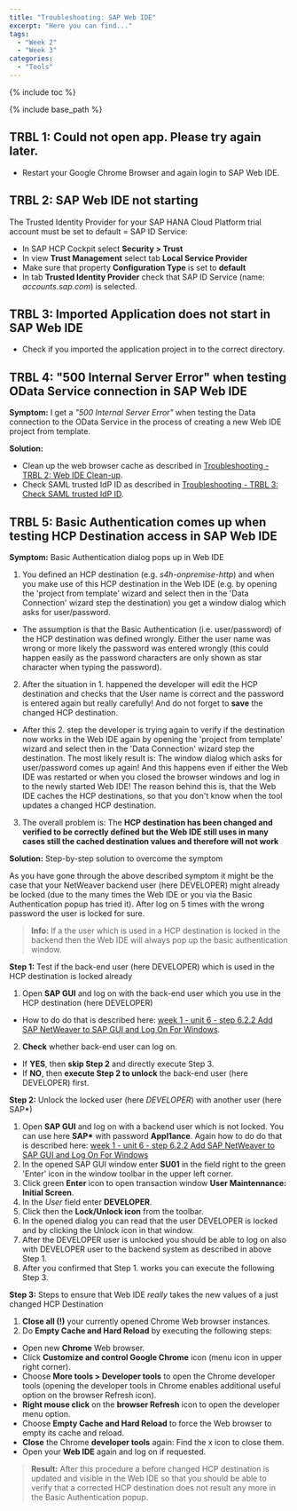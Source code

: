 ```yaml
---
title: "Troubleshooting: SAP Web IDE"
excerpt: "Here you can find..."
tags:
  - "Week 2"
  - "Week 3"
categories:
  - "Tools"
---
```


<a name="top"/>

{% include toc %}

{% include base_path %}

## TRBL 1: Could not open app. Please try again later.

-   Restart your Google Chrome Browser and again login to SAP Web IDE.

## TRBL 2: SAP Web IDE not starting

The Trusted Identity Provider for your SAP HANA Cloud Platform trial account must be set to default = SAP ID Service:

-   In SAP HCP Cockpit select **Security > Trust**
-   In view **Trust Management** select tab **Local Service Provider**
-   Make sure that property **Configuration Type** is set to **default**
-   In tab **Trusted Identity Provider** check that SAP ID Service (name: _accounts.sap.com_) is selected.

## TRBL 3: Imported Application does not start in SAP Web IDE

-   Check if you imported the application project in to the correct directory.

## TRBL 4: "500 Internal Server Error" when testing OData Service connection in SAP Web IDE

**Symptom:** I get a _"500 Internal Server Error"_ when testing the Data connection to the OData Service in the process of creating a new Web IDE project from template.

**Solution:**

-   Clean up the web browser cache as described in [Troubleshooting - TRBL 2: Web IDE Clean-up]({{base_path}}/troubleshooting/troubleshooting-jam/#trbl-2-web-ide-clean-up).
-   Check SAML trusted IdP ID as described in [Troubleshooting - TRBL 3: Check SAML trusted IdP ID]({{base_path}}/troubleshooting/troubleshooting-jam/#trbl-3-check-saml-trusted-idp-id).

## TRBL 5: Basic Authentication comes up when testing HCP Destination access in SAP Web IDE

**Symptom:** Basic Authentication dialog pops up in Web IDE

1. You defined an HCP destination (e.g. _s4h-onpremise-http_) and when you make use of this HCP destination in the Web IDE (e.g. by opening the 'project from template' wizard and select then in the 'Data Connection' wizard step the destination) you get a window dialog which asks for user/password.
  - The assumption is that the Basic Authentication (i.e. user/password) of the HCP destination was defined wrongly. Either the user name was wrong or more likely the password was entered wrongly (this could happen easily as the password characters are only shown as star character when typing the password).
2. After the situation in 1. happened the developer will edit the HCP destination and checks that the User name is correct and the password is entered again but really carefully! And do not forget to **save** the changed HCP destination.
  - After this 2. step the developer is trying again to verify if the destination now works in the Web IDE again by opening the 'project from template' wizard and select then in the 'Data Connection' wizard step the destination. The most likely result is: The window dialog which asks for user/password comes up again! And this happens even if either the Web IDE was restarted or when you closed the browser windows and log in to the newly started Web IDE! The reason behind this is, that the Web IDE caches the HCP destinations, so that you don't know when the tool updates a changed HCP destination. 
3. The overall problem is: The **HCP destination has been changed and verified to be correctly defined but the Web IDE still uses in many cases still the cached destination values and therefore will not work** 

**Solution:** Step-by-step solution to overcome the symptom

As you have gone through the above described symptom it might be the case that your NetWeaver backend user (here DEVELOPER) might already be locked (due to the many times the Web IDE or you via the Basic Authentication popup has tried it). After log on 5 times with the wrong password the user is locked for sure.

> **Info:** If a the user which is used in a HCP destination is locked in the backend then the Web IDE will always pop up the basic authentication window.

**Step 1:** Test if the back-end user (here DEVELOPER) which is used in the HCP destination is locked already

1. Open **SAP GUI** and log on with the back-end user which you use in the HCP destination (here DEVELOPER)
  - How to do do that is described here: [week 1 - unit 6 - step 6.2.2 Add SAP NetWeaver to SAP GUI and Log On For Windows]({{base_path}}/week-1/unit-6/#add-sap-netweaver-to-sap-gui-and-log-on).

2. **Check** whether back-end user can log on.
 - If **YES**, then **skip Step 2** and directly execute Step 3.
 - If **NO**, then **execute Step 2 to unlock** the back-end user (here DEVELOPER) first.

**Step 2:** Unlock the locked user (here *DEVELOPER*) with another user (here SAP\*)

1. Open **SAP GUI** and log on with a backend user which is not locked. You can use here **SAP\*** with password **Appl1ance**. Again how to do do that is described here: [week 1 - unit 6 - step 6.2.2 Add SAP NetWeaver to SAP GUI and Log On For Windows]({{base_path}}/week-1/unit-6/#add-sap-netweaver-to-sap-gui-and-log-on)
2. In the opened SAP GUI window enter **SU01** in the field right to the green 'Enter' icon in the window toolbar in the upper left corner.
3. Click green **Enter** icon to open transaction window **User Maintennance: Initial Screen**.
4. In the _User_ field enter **DEVELOPER**.
5. Click then the **Lock/Unlock icon** from the toolbar.
6. In the opened dialog you can read that the user DEVELOPER is locked and by clicking the Unlock icon in that window.
7. After the DEVELOPER user is unlocked you should be able to log on also with DEVELOPER user to the backend system as described in above Step 1.
8. After you confirmed that Step 1. works you can execute the following Step 3.

**Step 3:** Steps to ensure that Web IDE _really_ takes the new values of a just changed HCP Destination

1. **Close all (!)** your currently opened Chrome Web browser instances.
2. Do **Empty Cache and Hard Reload** by executing the following steps:
 - Open new **Chrome** Web browser.
 - Click **Customize and control Google Chrome** icon (menu icon in upper right corner).
 - Choose **More tools > Developer tools** to open the Chrome developer tools (opening the developer tools in Chrome enables additional useful option on the browser Refresh icon).
 - **Right mouse click** on the **browser Refresh** icon to open the developer menu option.
 - Choose **Empty Cache and Hard Reload** to force the Web browser to empty its cache and reload.
 - **Close** the Chrome **developer tools** again: Find the x icon to close them.
 - Open your **Web IDE** again and log on if requested.

> **Result:** After this procedure a before changed HCP destination is updated and visible in the Web IDE so that you should be able to verify that a corrected HCP destination does not result any more in the Basic Authentication popup.
